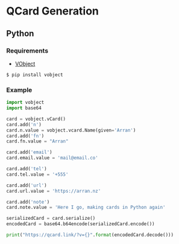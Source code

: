 # QCard Generation

## Python

### Requirements

- [VObject](https://github.com/eventable/vobject)

```shell
$ pip install vobject
```

### Example

```python
import vobject
import base64

card = vobject.vCard()
card.add('n')
card.n.value = vobject.vcard.Name(given='Arran')
card.add('fn')
card.fn.value = "Arran"

card.add('email')
card.email.value = 'mail@email.co'

card.add('tel')
card.tel.value = '+555'

card.add('url')
card.url.value = 'https://arran.nz'

card.add('note')
card.note.value = 'Here I go, making cards in Python again'

serializedCard = card.serialize()
encodedCard = base64.b64encode(serializedCard.encode())

print("https://qcard.link/?v={}".format(encodedCard.decode()))
```
